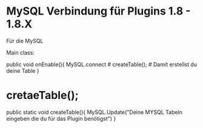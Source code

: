 # MySQL Verbindung für Plugins 1.8 - 1.8.X
Für die MySQL 

Main class:

public void onEnable(){
  MySQL.connect #
  createTable(); # Damit erstellst du deine Table
}
  
# cretaeTable();
public static void createTable(){
  MySQL.Update("Deine MYSQL Tabeln eingeben die du für das Plugin benötigst")
}

